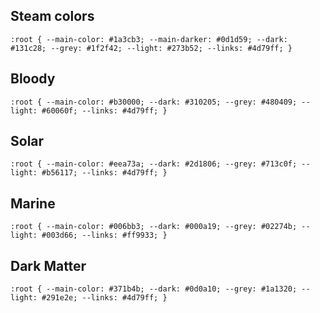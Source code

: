 
## Steam colors
`:root {
  --main-color: #1a3cb3;
  --main-darker: #0d1d59;
  --dark: #131c28;
  --grey: #1f2f42;
  --light: #273b52;
  --links: #4d79ff;
}`

## Bloody
`:root {
  --main-color: #b30000;
  --dark: #310205;
  --grey: #480409;
  --light: #60060f;
  --links: #4d79ff;
}`

## Solar
`:root {
  --main-color: #eea73a;
  --dark: #2d1806;
  --grey: #713c0f;
  --light: #b56117;
  --links: #4d79ff;
}`

## Marine
`:root {
  --main-color: #006bb3;
  --dark: #000a19;
  --grey: #02274b;
  --light: #003d66;
  --links: #ff9933;
}`

## Dark Matter
`:root {
  --main-color: #371b4b;
  --dark: #0d0a10;
  --grey: #1a1320;
  --light: #291e2e;
  --links: #4d79ff;
}`
